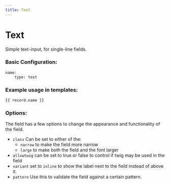 ```yaml
---
title: Text
---
```

Text
=========

Simple text-input, for single-line fields.

### Basic Configuration:

```
name:
    type: text
```

### Example usage in templates:

```
{{ record.name }}
```

### Options:

The field has a few options to change the appearance and functionality of the
field.

* `class` Can be set to either of the:
  * `narrow` to make the field more narrow
  * `large` to make both the field and the font larger
* `allowtwig` can be set to true or false to control if twig may be used in the
  field
* `variant` set to `inline` to show the label next to the field instead of
  above it.
* `pattern` Use this to validate the field against a certain pattern.